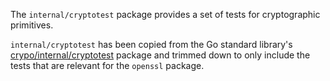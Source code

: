 The `internal/cryptotest` package provides a set of tests for cryptographic primitives.

`internal/cryptotest` has been copied from the Go standard library's [crypo/internal/cryptotest](https://github.com/golang/go/tree/807e01db4840e25e4d98911b28a8fa54244b8dfa/src/crypto/internal/cryptotest)
package and trimmed down to only include the tests that are relevant for the `openssl` package.

[1]: https://github.com/golang/go/tree/807e01db4840e25e4d98911b28a8fa54244b8dfa/src/crypto/internal/cryptotest